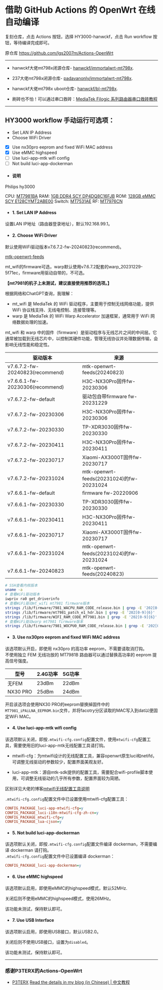 # 借助 GitHub Actions 的 OpenWrt 在线自动编译

复刻仓库，点击 Actions 按钮，选择 HY3000-hanwckf，点击 Run workflow 按钮，等待编译完成即可。

原仓库 https://github.com/lgs2007m/Actions-OpenWrt

---

- hanwckf大佬mt798x闭源仓库- [hanwckf/immortalwrt-mt798x](https://github.com/hanwckf/immortalwrt-mt798x).

- 237大佬mt798x闭源仓库- [padavanonly/immortalwrt-mt798x](https://github.com/padavanonly/immortalwrt-mt798x).

- hanwckf大佬mt798x uboot仓库- [hanwckf/bl-mt798x](https://github.com/hanwckf/bl-mt798x).

- 刷砖也不怕！可以通过串口救砖：[MediaTek Filogic 系列路由器串口救砖教程](https://www.cnblogs.com/p123/p/18046679)

---

## HY3000 workflow 手动运行可选项：
- Set LAN IP Address
- Choose WiFi Driver
- [x] Use nx30pro eeprom and fixed WiFi MAC address
- [x] Use eMMC highspeed
- [ ] Use luci-app-mtk wifi config
- [ ] Not build luci-app-dockerman

- #### 说明

Philips hy3000

CPU: [MT7981BA](https://www.edaltech.com/products/mediatek/mt7981ba-a.html)
RAM: [1GB DDR4 SCY DP4DQ8C16FJB](https://www.shichuangyi.com/DRAMnacunmozu/21.html)
ROM: [128GB eMMC SCY E128CYMT2ABE00](https://www.shichuangyi.com/qianrushicunchuxinpian/7.html)
Switch: [MT7531AE](https://www.edaltech.com/products/mediatek/mt7531ae.html)
RF: [MT7976CN](https://www.edaltech.com/products/mediatek/mt7976cn-b.html)

- #### 1. Set LAN IP Address

设置LAN IP地址（路由器登录地址），默认192.168.99.1。  

- #### 2. Choose WiFi Driver

默认使用WiFi驱动版本v7.6.7.2-fw-20240823(recommend)。  

[mtk-openwrt-feeds](https://git01.mediatek.com/plugins/gitiles/openwrt/feeds/mtk-openwrt-feeds/)

mt_wifi的firmware可选，warp默认使用v7.6.7.2配套的warp_20231229-5f71ec，firmware用驱动自带的，不可选。  

**【mt7981的机子上未测试，建议直接使用推荐的选项。】**

根据网络和ChatGPT查询，我理解：  

- mt_wifi 是 MediaTek 的 WiFi 驱动程序，主要用于控制无线网络功能，提供 WiFi 协议栈支持、无线电控制、连接管理等。  
- warp 是 MediaTek 的 WiFi Warp Accelerator 加速框架，通常用于 WiFi 网络数据处理的加速。

mt_wifi 和 warp 中的固件（firmware）是驱动程序与无线芯片之间的中间层。它通常被加载到无线芯片中，以控制其硬件功能，管理无线协议并处理数据传输，会影响无线性能和稳定性。  

| 驱动版本 | 来源 |
| -------- | ---- |
| v7.6.7.2-fw-20240823(recommend) | mtk-openwrt-feeds(20240823) |
| v7.6.6.1-fw-20230306(recommend) | H3C-NX30Pro固件fw-20230306 |
| v7.6.7.2-fw-default | 驱动包自带firmware fw-20231229 |
| v7.6.7.2-fw-20230306 | H3C-NX30Pro固件fw-20230306 |
| v7.6.7.2-fw-20230330 | TP-XDR3030固件fw-20230330 |
| v7.6.7.2-fw-20230411 | H3C-NX30Pro固件fw-20230411 |  
| v7.6.7.2-fw-20230717 | Xiaomi-AX3000T固件fw-20230717 | 
| v7.6.7.2-fw-20231024 | mtk-openwrt-feeds(20231024)的fw-20231024 | 
| v7.6.6.1-fw-default | firmware fw-20220906 |
| v7.6.6.1-fw-20230330 | TP-XDR3030固件fw-20230330 | 
| v7.6.6.1-fw-20230411 | H3C-NX30Pro固件fw-20230411 | 
| v7.6.6.1-fw-20230717 | Xiaomi-AX3000T固件fw-20230717 | 
| v7.6.6.1-fw-20231024 | mtk-openwrt-feeds(20231024)的fw-20231024 | 
| v7.6.6.1-fw-20240823 | mtk-openwrt-feeds(20240823) |

```bash
# SSH查看内核版本
uname -a
# 查看WiFi驱动版本
iwpriv ra0 get_driverinfo
# 查看WiFi驱动mt_wifi mt7981 firmware版本
strings /lib/firmware/7981_WACPU_RAM_CODE_release.bin | grep -E '202[0-9]{6}'
strings /lib/firmware/mt7981_patch_e1_hdr.bin | grep -E '202[0-9]{6}'
strings /lib/firmware/WIFI_RAM_CODE_MT7981.bin | grep -E '202[0-9]{6}'
# 查看WiFi驱动warp mt7981 firmware版本
strings /lib/firmware/7981_WOCPU0_RAM_CODE_release.bin | grep -E '202[0-9]{6}'
```

- #### 3. Use nx30pro eeprom and fixed WiFi MAC address

该选项默认开启，即使用 nx30pro 的高功率 eeprom，不需要请取消打钩。  
不使用独立 FEM 无线功放的 MT7981B 路由器可以通过替换高功率的 eeprom 提高信号强度。  

| 型号 | 2.4G功率 | 5G功率 |
| ---- | -------- | ------ |
| 无FEM | 23dBm | 22dBm |
| NX30 PRO | 25dBm | 24dBm |

开启该选项会使用NX30 PRO的eeprom替换掉固件中的`MT7981_iPAiLNA_EEPROM.bin`文件，并将facotry分区读取的MAC写入到dat以便固定WiFi MAC。  

- #### 4. Use luci-app-mtk wifi config

该选项默认关闭，即按`.mtwifi-cfg.config`配置文件，使用`mtwifi-cfg`配置工具，需要使用旧的luci-app-mtk无线配置工具请打钩。  

- mtwifi-cfg：为mtwifi设计的无线配置工具，兼容openwrt原生luci和netifd，可调整无线驱动的参数较少，配置界面美观友好。  

- luci-app-mtk：源自mtk-sdk提供的配置工具，需要配合wifi-profile脚本使用，可调整无线驱动的几乎所有参数，配置界面较为简陋。  

区别详见大佬的博客[mtwifi无线配置工具说明](https://cmi.hanwckf.top/p/immortalwrt-mt798x/#mtwifi%E6%97%A0%E7%BA%BF%E9%85%8D%E7%BD%AE%E5%B7%A5%E5%85%B7%E8%AF%B4%E6%98%8E) 

`.mtwifi-cfg.config`配置文件中已设置使用mtwifi-cfg配置工具：  

```ini
CONFIG_PACKAGE_luci-app-mtwifi-cfg=y
CONFIG_PACKAGE_luci-i18n-mtwifi-cfg-zh-cn=y
CONFIG_PACKAGE_mtwifi-cfg=y
CONFIG_PACKAGE_lua-cjson=y
```

- #### 5. Not build luci-app-dockerman

该选项默认关闭，即按`.mtwifi-cfg.config`配置文件编译 dockerman，不需要编译 dockerman 请打钩。  
`.mtwifi-cfg.config`配置文件中已设置编译 dockerman：

```ini
CONFIG_PACKAGE_luci-app-dockerman=y  
```

- #### 6. Use eMMC highspeed

该选项默认启用，即使用eMMC的highspeed模式，默认52MHz.

关闭后则不使用eMMC的highspeed模式，使用26MHz。

该功能未测试，保持默认即可。

- #### 7. Use USB Interface

该选项默认启用，即使用USB接口，默认USB2.0。

关闭后则不使用USB接口，设置为`disabled`。

该功能未测试，保持默认即可。

---

### 感谢P3TERX的Actions-OpenWrt

- [P3TERX](https://github.com/P3TERX/Actions-OpenWrt)
[Read the details in my blog (in Chinese) | 中文教程](https://p3terx.com/archives/build-openwrt-with-github-actions.html)
